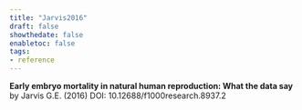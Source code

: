 ```yaml
---
title: "Jarvis2016"
draft: false
showthedate: false
enabletoc: false
tags:
- reference
---
```


**Early embryo mortality in natural human reproduction: What the data say**     
by Jarvis G.E. (2016)
DOI: 10.12688/f1000research.8937.2
